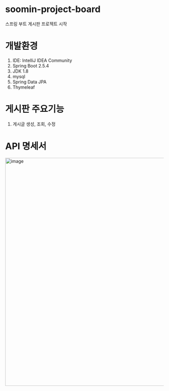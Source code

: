 # soomin-project-board
스프링 부트 게시판 프로젝트 시작

# 개발환경
1. IDE: IntelliJ IDEA Community
2. Spring Boot 2.5.4
3. JDK 1.8
4. mysql
5. Spring Data JPA
6. Thymeleaf

# 게시판 주요기능 
1. 게시글 생성, 조회, 수정

# API 명세서
<img width="724" alt="image" src="https://github.com/codingrecipe1/board/assets/110365670/ce92afae-5a59-4a17-b229-5d894a7072f4">
